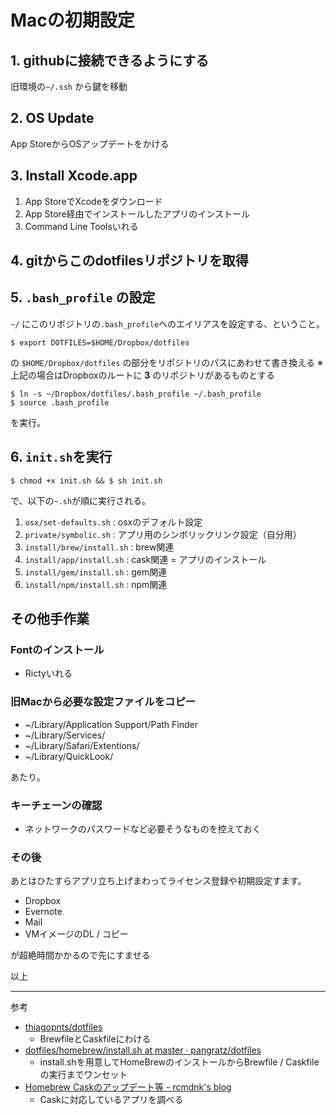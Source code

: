 # Macの初期設定


## 1. githubに接続できるようにする

旧環境の`~/.ssh` から鍵を移動


## 2. OS Update
App StoreからOSアップデートをかける



## 3. Install Xcode.app

1. App StoreでXcodeをダウンロード
2. App Store経由でインストールしたアプリのインストール
3. Command Line Toolsいれる



## 4. gitからこのdotfilesリポジトリを取得



## 5. `.bash_profile` の設定

`~/` にこのリポジトリの`.bash_profile`へのエイリアスを設定する、ということ。

```
$ export DOTFILES=$HOME/Dropbox/dotfiles
```
の `$HOME/Dropbox/dotfiles` の部分をリポジトリのパスにあわせて書き換える
※上記の場合はDropboxのルートに **3** のリポジトリがあるものとする

```
$ ln -s ~/Dropbox/dotfiles/.bash_profile ~/.bash_profile
$ source .bash_profile
```
を実行。


## 6. `init.sh`を実行

```
$ chmod +x init.sh && $ sh init.sh
```

で、以下の`~.sh`が順に実行される。

1. `osx/set-defaults.sh`     : osxのデフォルト設定
2. `private/symbolic.sh`     : アプリ用のシンボリックリンク設定（自分用）
3. `install/brew/install.sh` : brew関連
4. `install/app/install.sh`  : cask関連 = アプリのインストール
5. `install/gem/install.sh`  : gem関連
6. `install/npm/install.sh`  : npm関連




## その他手作業


### Fontのインストール

- Rictyいれる


### 旧Macから必要な設定ファイルをコピー

- ~/Library/Application Support/Path Finder
- ~/Library/Services/
- ~/Library/Safari/Extentions/
- ~/Library/QuickLook/

あたり。


###  キーチェーンの確認

- ネットワークのパスワードなど必要そうなものを控えておく


### その後

あとはひたすらアプリ立ち上げまわってライセンス登録や初期設定すます。

- Dropbox
- Evernote
- Mail
- VMイメージのDL / コピー

が超絶時間かかるので先にすませる

以上

------------------------------

参考

- [thiagopnts/dotfiles](https://github.com/thiagopnts/dotfiles)
  - BrewfileとCaskfileにわける
- [dotfiles/homebrew/install.sh at master · pangratz/dotfiles](https://github.com/pangratz/dotfiles/blob/master/homebrew/install.sh)
  - install.shを用意してHomeBrewのインストールからBrewfile / Caskfileの実行までワンセット
- [Homebrew Caskのアップデート等 - rcmdnk's blog](http://rcmdnk.github.io/blog/2014/05/13/computer-mac-homebrew/)
  - Caskに対応しているアプリを調べる
